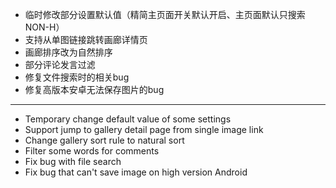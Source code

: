 - 临时修改部分设置默认值（精简主页面开关默认开启、主页面默认只搜索NON-H）
- 支持从单图链接跳转画廊详情页
- 画廊排序改为自然排序
- 部分评论发言过滤
- 修复文件搜索时的相关bug
- 修复高版本安卓无法保存图片的bug

------------------------------------------------------------------------------------------

- Temporary change default value of some settings
- Support jump to gallery detail page from single image link
- Change gallery sort rule to natural sort
- Filter some words for comments
- Fix bug with file search
- Fix bug that can't save image on high version Android